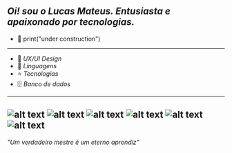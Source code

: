 *Oi!  sou o  Lucas Mateus.
Entusiasta e apaixonado por tecnologias.*
------------------------------------------------------------------------------
- :hammer: print("under construction")
------------------------------------------------------------------------------
- 🚀 *UX/UI Design*  
- 🌟 *Linguagens*
- ⭐ *Tecnologias*  
- 🗄️ *Banco de dados*
------------------------------------------------------------------------------
![alt text](https://img.icons8.com/color/1x/javascript.png)
![alt text](https://img.icons8.com/office/1x/react.png)
![alt text](https://img.icons8.com/color/1x/html-5.png)
![alt text](https://img.icons8.com/color/1x/css3.png)
![alt text](https://img.icons8.com/color/1x/figma.png)
![alt text](https://img.icons8.com/color/1x/mysql.png)
------------------------------------------------------------------------------
*"Um verdadeiro mestre é um eterno aprendiz"*
